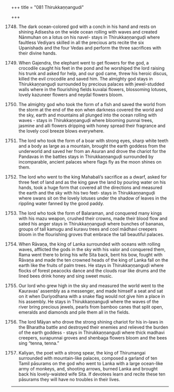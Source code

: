 +++
title = "081 Thirukkaṇṇangudi"

+++

1748. The dark ocean-colored god with a conch in his hand
      and rests on shining Adisesha on the wide ocean rolling with waves
      and created Nānmuhan on a lotus on his navel-
      stays in Thirukkaṇṇanguḍi
      where faultless Vediyars skilled in all the precious arts
      recite the six Upanishads and the four Vedas
      and perform the three sacrifices with their divine hands.

1749. When Gajendra, the elephant
      went to get flowers for the god,
      a crocodile caught his feet in the pond
      and he worshiped the lord raising his trunk and asked for help,
      and our god came, threw his heroic discus,
      killed the evil crocodile and saved him.
      The almighty god stays in Thirukkaṇṇanguḍi
      surrounded by precious palaces with jewel-studded walls
      where in the flourishing fields kuvalai flowers,
      blossoming lotuses, lovely kazuneer flowers
      and neydal flowers bloom.

1750. The almighty god who took the form of a fish
      and saved the world from the storm at the end of the eon
      when darkness covered the world
      and the sky, earth and mountains
      all plunged into the ocean rolling with waves -
      stays in Thirukkaṇṇanguḍi
      where blooming punnai trees, jasmine and alli flowers
      dripping with honey spread their fragrance
      and the lovely cool breeze blows everywhere.

1751. The lord who took the form of a boar
      with strong eyes, sharp white teeth
      and a body as large as a mountain,
      brought the earth goddess from the underworld
      and saved her from an Asuran
      and drove the chariot for the Pandavas in the battles
      stays in Thirukkaṇṇanguḍi
      surrounded by incomparable, ancient palaces
      where flags fly as the moon shines on them.

1752. The lord who went to the king Mahabali’s sacrifice as a dwarf,
      asked for three feet of land and as the king gave the land
      by pouring water on his hands,
      took a huge form that covered all the directions
      and measured the earth and the sky with his two feet-
      stays in Thirukkaṇṇanguḍi
      where swans sit on the lovely lotuses
      under the shadow of leaves in the rippling water
      fanned by the good paddy.

1753. The lord who took the form of Balaraman,
      and conquered many kings with his mazu weapon,
      crushed their crowns, made their blood flow
      and sated his anger
      stays in Thirukkaṇṇanguḍi
      where bunches of bananas,
      groups of tall kamugu and kuravu trees
      and cool mādhavi creepers bloom in the flourishing groves
      that embrace the tall beautiful palaces.

1754. When Rāvaṇa, the king of Lanka
      surrounded with oceans with rolling waves,
      afflicted the gods in the sky with his valor and conquered them,
      Rama went there to bring his wife Sita back,
      bent his bow, fought with Rāvaṇa
      and made the ten crowned heads of the king of Lanka
      fall on the earth like the fruits of palm trees.
      He stays in Thirukkaṇṇanguḍi
      where flocks of forest peacocks dance
      and the clouds roar like drums
      and the lined bees drink honey and sing sweet music.

1755. Our lord who grew high in the sky and measured the world
      went to the Kauravas’ assembly as a messenger,
      and made himself a seat and sat on it
      when Duriyodhana with a snake flag
      would not give him a place in his assembly.
      He stays in Thirukkaṇṇanguḍi
      where the waves of the river bring precious jewels,
      pearls from bamboo canes that split open, emeralds and diamonds
      and pile them all in the fields.

1756. The lord Māyan
      who drove the strong shining chariot for his in-laws
      in the Bharatha battle and destroyed their enemies
      and relieved the burden of the earth goddess -
      stays in Thirukkaṇṇanguḍi
      where thick madhavi creepers, surapunnai groves
      and shenbaga flowers bloom
      and the bees sing “tenna, tenna.”

1757. Kaliyan, the poet with a strong spear,
      the king of Thirumangai surrounded with mountain-like palaces,
      composed a garland of ten Tamil pāsurams
      on the god who went to Lanka with a large ocean-like army of monkeys,
      and, shooting arrows, burned Lanka
      and brought back his lovely-waisted wife Sita.
      If devotees learn and recite these ten pāsurams
      they will have no troubles in their lives.
-----------
